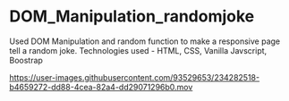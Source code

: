 # DOM_Manipulation_randomjoke
Used DOM Manipulation and random function to make a responsive page tell a random joke.
Technologies used - HTML, CSS, Vanilla Javscript, Boostrap


https://user-images.githubusercontent.com/93529653/234282518-b4659272-dd88-4cea-82a4-dd29071296b0.mov

